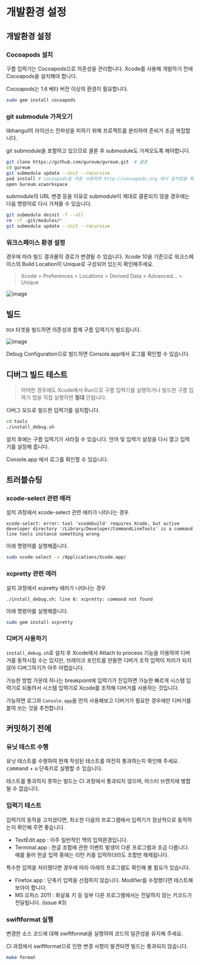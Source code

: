 # 개발환경 설정

## 개발환경 설정

### Cocoapods 설치

구름 입력기는 Cocoapods으로 의존성을 관리합니다. Xcode를 사용해 개발하기 전에 Cocoapods을 설치해야 합니다.

Cocoapods는 1.6 베타 버전 이상의 환경이 필요합니다.

``` sh
sudo gem install cocoapods
```

### git submodule 가져오기

libhangul의 라이선스 전파성을 피하기 위해 프로젝트를 분리하여 준비가 조금 복잡합니다.

git submodule을 포함하고 있으므로 클론 후 submodule도 가져오도록 해야합니다.

``` sh
git clone https://github.com/gureum/gureum.git  # 클론
cd gureum
git submodule update --init --recursive
pod install # cocoapods을 처음 사용하면 http://cocoapods.org 에서 설치법을 확인하세요
open Gureum.xcworkspace
```

submodule의 URL 변경 등을 이유로 submodule이 제대로 클론되지 않을 경우에는 다음 명령어로 다시 가져올 수 있습니다.

``` sh
git submodule deinit -f --all
rm -rf .git/modules/*
git submodule update --init --recursive
```

### 워크스페이스 환경 설정

경우에 따라 빌드 결과물의 경로가 변경될 수 있습니다. Xcode 10을 기준으로 워크스페이스의 Build Location이 Unique로 구성되어 있는지 확인해주세요.

> Xcode > Preferences > Locations > Derived Data > Advanced... > Unique

![image](https://user-images.githubusercontent.com/906974/48977266-9057a580-f0da-11e8-86a3-14a0fd4fcb48.png)

## 빌드

`OSX` 타겟을 빌드하면 의존성과 함께 구름 입력기가 빌드됩니다.

![image](https://user-images.githubusercontent.com/906974/48977284-c5fc8e80-f0da-11e8-9ad2-7a40b8e774ea.png)

Debug Configuration으로 빌드하면 Console.app에서 로그를 확인할 수 있습니다.

## 디버그 빌드 테스트

> 어떠한 경우에도 Xcode에서 Run으로 구름 입력기를 실행하거나 빌드한 구름 입력기 앱을 직접 실행하면 **절대** 안됩니다.

디버그 모드로 빌드한 입력기를 설치합니다.

``` sh
cd tools
./install_debug.sh
```

설치 후에는 구름 입력기가 사라질 수 있습니다. 언어 및 입력기 설정을 다시 열고 입력기를 설정해 줍니다.

Console.app 에서 로그를 확인할 수 있습니다.

## 트러블슈팅

### xcode-select 관련 에러

설치 과정에서 xcode-select 관련 에러가 나타나는 경우

```
xcode-select: error: tool 'xcodebuild' requires Xcode, but active developer directory '/Library/Developer/CommandLineTools' is a command line tools instance something wrong
```

아래 명령어를 실행해줍니다.

``` sh
sudo xcode-select -s /Applications/Xcode.app/
```

### xcpretty 관련 에러

설치 과정에서 xcpretty 에러가 나타나는 경우

```
./install_debug.sh: line 6: xcpretty: command not found
```

아래 명령어를 실행해줍니다.

``` sh
sudo gem install xcpretty
```

### 디버거 사용하기

`install_debug.sh`로 설치 후 Xcode에서 Attach to process 기능을 이용하여 디버거를 동작시킬 수는 있지만, 브레이크 포인트를 만들면 디버거 조작 입력이 처리가 되지 않아 디버그하기가 아주 어렵습니다.

가능한 방법 가운데 하나는 breakpoint에 입력기가 진입하면 가능한 빠르게 시스템 입력기로 되돌려서 시스템 입력기로 Xcode를 조작해 디버거를 사용하는 것입니다.

가능하면 로그와 `Console.app`을 먼저 사용해보고 디버거가 필요한 경우에만 디버거를 붙여 쓰는 것을 추천합니다.


## 커밋하기 전에

### 유닛 테스트 수행

유닛 테스트를 수행하여 현재 작성된 테스트를 여전히 통과하는지 확인해 주세요. <kbd>command</kbd> + <kbd>u</kbd> 단축키로 실행할 수 있습니다.

테스트를 통과하지 못하는 빌드는 CI 과정에서 통과되지 않으며, 마스터 브랜치에 병합될 수 없습니다.

### 입력기 테스트

입력기의 동작을 고치셨다면, 최소한 다음의 프로그램에서 입력기가 정상적으로 동작하는지 확인해 주면 좋습니다.

- TextEdit.app : 아주 일반적인 맥의 입력환경입니다.
- Terminal.app : 한글 조합에 관한 이벤트 발생이 다른 프로그램과 조금 다릅니다. 예를 들어 한글 입력 중에는 리턴 키를 입력하더라도 조합만 해제됩니다.

특수한 입력을 처리했다면 경우에 따라 아래의 프로그램도 확인해 볼 필요가 있습니다.

- Firefox.app : 단축키 입력을 선점하지 않습니다. Modifier를 수정했다면 테스트해 보아야 합니다.
- MS 오피스 2011 : 화살표 키 등 일부 다른 프로그램에서는 전달하지 않는 키코드가 전달됩니다. (issue #3)

### swiftformat 실행

변경한 소스 코드에 대해 swiftformat을 실행하여 코드의 일관성을 유지해 주세요. 

CI 과정에서 swiftformat으로 인한 변경 사항이 발견되면 빌드는 통과되지 않습니다.

```sh
make format
```
